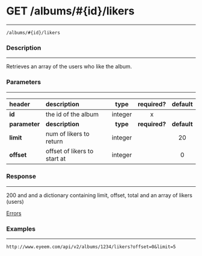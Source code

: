# GET /albums/#{id}/likers 
***
`/albums/#{id}/likers`

### Description
***
Retrieves an array of the users who like the album.

### Parameters
***

|header| description| type |required? |default|
|:---------|:--------------|:----------:|:------------:|:------------:|
|**id**| the id of the album|integer|x||
|**parameter**| **description**| **type** |**required?** |**default**|
|**limit**|num of likers to return|integer||20|
|**offset**|offset of likers to start at|integer||0|



### Response
***

200 and and a dictionary containing limit, offset, total and an array of likers (users)

[Errors](https://github.com/eyeem/API/blob/master/resources/errors.md)

### Examples
***

`http://www.eyeem.com/api/v2/albums/1234/likers?offset=0&limit=5`







 